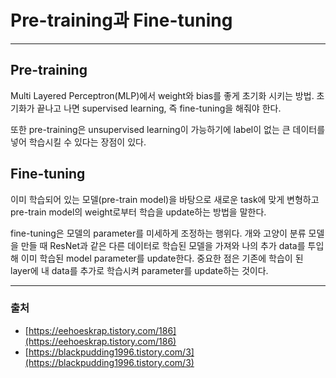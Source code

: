 # Pre-training과 Fine-tuning
-----
## Pre-training

 Multi Layered Perceptron(MLP)에서 weight와 bias를 좋게 초기화 시키는 방법. 초기화가 끝나고 나면 supervised learning, 즉 fine-tuning을 해줘야 한다. 

 또한 pre-training은 unsupervised learning이 가능하기에 label이 없는 큰 데이터를 넣어 학습시킬 수 있다는 장점이 있다.

## Fine-tuning

 이미 학습되어 있는 모델(pre-train model)을 바탕으로 새로운 task에 맞게 변형하고 pre-train model의 weight로부터 학습을 update하는 방법을 말한다.

 fine-tuning은 모델의 parameter를 미세하게 조정하는 행위다. 개와 고양이 분류 모델을 만들 때 ResNet과 같은 다른 데이터로 학습된 모델을 가져와 나의 추가 data를 투입해 이미 학습된 model parameter를 update한다. 중요한 점은 기존에 학습이 된 layer에 내 data를 추가로 학습시켜 parameter를 update하는 것이다.

---

### 출처

- [https://eehoeskrap.tistory.com/186](https://eehoeskrap.tistory.com/186)
- [https://blackpudding1996.tistory.com/3](https://blackpudding1996.tistory.com/3)